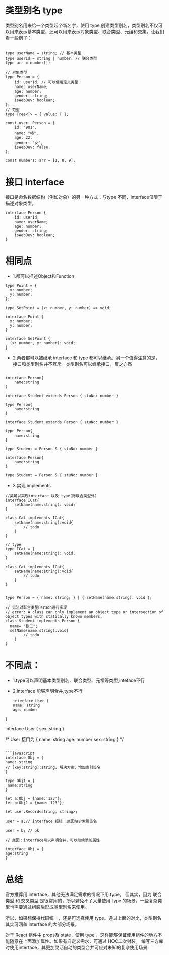 # 类型别名 type

类型别名用来给一个类型起个新名字，使用 type 创建类型别名，类型别名不仅可以用来表示基本类型，还可以用来表示对象类型、联合类型、元组和交集。让我们看一些例子：

```dotnetcli

type userName = string; // 基本类型
type userId = string | number; // 联合类型
type arr = number[]; 

// 对象类型
type Person = {
    id: userId; // 可以使用定义类型
    name: userName;
    age: number;
    gender: string;
    isWebDev: boolean;
};
// 范型
type Tree<T> = { value: T };

const user: Person = {
    id: "901",
    name: "椿",
    age: 22,
    gender: "女",
    isWebDev: false,
};

const numbers: arr = [1, 8, 9];
```


# 接口 interface

接口是命名数据结构（例如对象）的另一种方式；与type 不同，interface仅限于描述对象类型。

```dotnetcli
interface Person {
    id: userId;
    name: userName;
    age: number;
    gender: string;
    isWebDev: boolean;
}
```

# 相同点
- 1.都可以描述Object和Function

```dotnetcli
type Point = {
  x: number;
  y: number;
};

type SetPoint = (x: number, y: number) => void;
```

```dotnetcli
interface Point {
  x: number;
  y: number;
}

interface SetPoint {
  (x: number, y: number): void;
}
```

- 2.两者都可以被继承
interface 和  type 都可以继承。另一个值得注意的是，接口和类型别名并不互斥。类型别名可以继承接口，反之亦然


```dotnetcli

interface Person{
    name:string
}

interface Student extends Person { stuNo: number }

type Person{
    name:string
}

interface Student extends Person { stuNo: number }
```

```dotnetcli
type Person{
    name:string
}

type Student = Person & { stuNo: number }

interface Person{
    name:string
}

type Student = Person & { stuNo: number }
```

- 3.实现 implements

```dotnetcli
//类可以实现interface 以及 type(除联合类型外)
interface ICat{
    setName(name:string): void;
}

class Cat implements ICat{
    setName(name:string):void{
        // todo
    }
}

// type 
type ICat = {
    setName(name:string): void;
}

class Cat implements ICat{
    setName(name:string):void{
        // todo
    }
}


type Person = { name: string; } | { setName(name:string): void };

// 无法对联合类型Person进行实现
// error: A class can only implement an object type or intersection of object types with statically known members.
class Student implements Person {
  name= "张三";
  setName(name:string):void{
        // todo
    }
}
```


# 不同点：

- 1.type可以声明基本类型别名、联合类型、元祖等类型,inteface不行

- 2.interface 能够声明合并,type不行
  ```dotnetcli
  interface User {
  name: string
  age: number
}

interface User {
  sex: string
}

/*
User 接口为 {
  name: string
  age: number
  sex: string 
}
*/
  ```

```javascript
interface Obj = {
  name: string
// [key:string]:string; 解决方案，增加索引签名
}

type Obj1 = {
   name:string
}

let a:Obj = {name:'123'};
let b:Obj1 = {name:'123'};

let user:Record<string, string>;

user = a;// interface 报错 ,原因缺少索引签名

user = b; // ok

// 原因：interface可以声明合并，可以继续添加属性

interface Obj = {
  age:string
}
```


# 总结

官方推荐用 interface，其他无法满足需求的情况下用 type。
但其实，因为 联合类型 和 交叉类型 是很常用的，所以避免不了大量使用 type 的场景，一些复杂类型也需要通过组装后形成类型别名来使用。

所以，如果想保持代码统一，还是可选择使用 type。通过上面的对比，类型别名 其实可涵盖 interface 的大部分场景。

对于 React 组件中 props及 state，使用 type ，这样能够保证使用组件的地方不能随意在上面添加属性。如果有自定义需求，可通过 HOC二次封装。
编写三方库时使用interface，其更加灵活自动的类型合并可应对未知的复杂使用场景